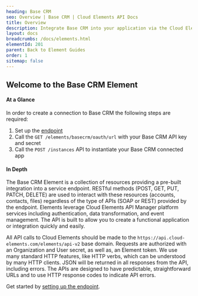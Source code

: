 ```yaml
---
heading: Base CRM
seo: Overview | Base CRM | Cloud Elements API Docs
title: Overview
description: Integrate Base CRM into your application via the Cloud Elements APIs.
layout: docs
breadcrumbs: /docs/elements.html
elementId: 201
parent: Back to Element Guides
order: 1
sitemap: false
---
```


## Welcome to the Base CRM Element


#### At a Glance

In order to create a connection to Base CRM the following steps are required:

1. Set up the [endpoint](basecrm-endpoint-setup.html)
2. Call the `GET /elements/basecrm/oauth/url` with your Base CRM API key and secret
3. Call the `POST /instances` API to instantiate your Base CRM connected app

#### In Depth

The Base CRM Element is a collection of resources providing a pre-built integration into a service endpoint. RESTful methods (POST, GET, PUT, PATCH, DELETE) are used to interact with these resources (accounts, contacts, files) regardless of the type of APIs (SOAP or REST) provided by the endpoint. Elements leverage Cloud Elements API Manager platform services including authentication, data transformation, and event management.  The API is built to allow you to create a functional application or integration quickly and easily.

All API calls to Cloud Elements should be made to the `https://api.cloud-elements.com/elements/api-v2` base domain. Requests are authorized with an Organization and User secret, as well as, an Element token.  We use many standard HTTP features, like HTTP verbs, which can be understood by many HTTP clients. JSON will be returned in all responses from the API, including errors. The APIs are designed to have predictable, straightforward URLs and to use HTTP response codes to indicate API errors.

Get started by [setting up the endpoint](basecrm-endpoint-setup.html).
